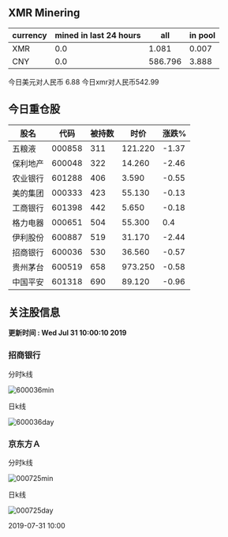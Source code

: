 ## XMR Minering

|currency|mined in last 24 hours|all|in pool|
|---|---|---|---|
|XMR|0.0|1.081|0.007|
|CNY|0.0|586.796|3.888|

今日美元对人民币 6.88	今日xmr对人民币542.99


## 今日重仓股 

|股名|代码|被持数|时价|涨跌%|
|---|---|---|---|---|
|五粮液|000858|311|121.220|-1.37|
|保利地产|600048|322|14.260|-2.46|
|农业银行|601288|406|3.590|-0.55|
|美的集团|000333|423|55.130|-0.13|
|工商银行|601398|442|5.650|-0.18|
|格力电器|000651|504|55.300|0.4|
|伊利股份|600887|519|31.170|-2.44|
|招商银行|600036|530|36.560|-0.57|
|贵州茅台|600519|658|973.250|-0.58|
|中国平安|601318|690|89.120|-0.96|

## 关注股信息
**更新时间 : Wed Jul 31 10:00:10 2019**
### 招商银行 
分时k线

![600036min](http://image.sinajs.cn/newchart/min/n/sh600036.gif)

日k线

![600036day](http://image.sinajs.cn/newchart/daily/n/sh600036.gif)

### 京东方Ａ 
分时k线

![000725min](http://image.sinajs.cn/newchart/min/n/sz000725.gif)

日k线

![000725day](http://image.sinajs.cn/newchart/daily/n/sz000725.gif)

2019-07-31 10:00